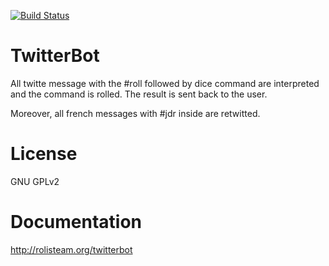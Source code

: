 [![Build Status](http://www.rolisteam.org/sites/default/files/pixture_reloaded_logo.png)](http://www.rolisteam.org)

# TwitterBot

All twitte message with the #roll followed by dice command are interpreted and the command is rolled.
The result is sent back to the user.

Moreover, all french messages with #jdr inside are retwitted. 

# License
GNU GPLv2

# Documentation
http://rolisteam.org/twitterbot
